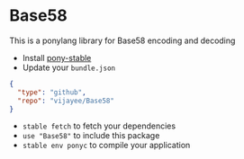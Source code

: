 # Base58
This is a ponylang library for Base58 encoding and decoding

* Install [pony-stable](https://github.com/ponylang/pony-stable)
* Update your `bundle.json`

```json
{
  "type": "github",
  "repo": "vijayee/Base58"
}
```

* `stable fetch` to fetch your dependencies
* `use "Base58"` to include this package
* `stable env ponyc` to compile your application
